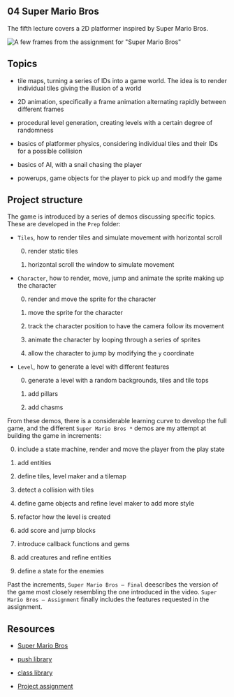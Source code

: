 ## 04 Super Mario Bros

The fifth lecture covers a 2D platformer inspired by Super Mario Bros.

![A few frames from the assignment for "Super Mario Bros"](https://github.com/borntofrappe/game-development/blob/master/04%20Super%20Mario%20%Bros/super-mario-bros.gif)

## Topics

- tile maps, turning a series of IDs into a game world. The idea is to render individual tiles giving the illusion of a world

- 2D animation, specifically a frame animation alternating rapidly between different frames

- procedural level generation, creating levels with a certain degree of randomness

- basics of platformer physics, considering individual tiles and their IDs for a possible collision

- basics of AI, with a snail chasing the player

- powerups, game objects for the player to pick up and modify the game

## Project structure

The game is introduced by a series of demos discussing specific topics. These are developed in the `Prep` folder:

- `Tiles`, how to render tiles and simulate movement with horizontal scroll

  0. render static tiles

  1. horizontal scroll the window to simulate movement

- `Character`, how to render, move, jump and animate the sprite making up the character

  0. render and move the sprite for the character

  1. move the sprite for the character

  2. track the character position to have the camera follow its movement

  3. animate the character by looping through a series of sprites

  4. allow the character to jump by modifying the `y` coordinate

- `Level`, how to generate a level with different features

  0. generate a level with a random backgrounds, tiles and tile tops

  1. add pillars

  2. add chasms

From these demos, there is a considerable learning curve to develop the full game, and the different `Super Mario Bros *` demos are my attempt at building the game in increments:

0. include a state machine, render and move the player from the play state

1. add entities

2. define tiles, level maker and a tilemap

3. detect a collision with tiles

4. define game objects and refine level maker to add more style

5. refactor how the level is created

6. add score and jump blocks

7. introduce callback functions and gems

8. add creatures and refine entities

9. define a state for the enemies

Past the increments, `Super Mario Bros — Final` deescribes the version of the game most closely resembling the one introduced in the video. `Super Mario Bros — Assignment` finally includes the features requested in the assignment.

## Resources

- [Super Mario Bros](https://youtu.be/gvONAgleKPg)

- [push library](https://github.com/Ulydev/push)

- [class library](https://github.com/vrld/hump/blob/master/class.lua)

- [Project assignment](https://docs.cs50.net/ocw/games/assignments/4/assignment4.html)
